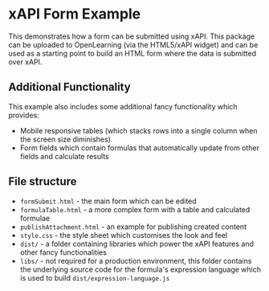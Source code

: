 # xAPI Form Example

This demonstrates how a form can be submitted using xAPI. This package can be uploaded to OpenLearning (via the HTML5/xAPI widget) and can be used as a starting point to build an HTML form where the data is submitted over xAPI.

## Additional Functionality

This example also includes some additional fancy functionality which provides:
 * Mobile responsive tables (which stacks rows into a single column when the screen size diminishes)
 * Form fields which contain formulas that automatically update from other fields and calculate results

## File structure
 * `formSubmit.html` - the main form which can be edited
 * `formulaTable.html` - a more complex form with a table and calculated formulae
 * `publishAttachment.html` - an example for publishing created content
 * `style.css`  - the style sheet which customises the look and feel
 * `dist/`      - a folder containing libraries which power the xAPI features and other fancy functionalities
 * `libs/`      - not required for a production environment, this folder contains the underlying source code for the formula's expression language which is used to build `dist/expression-language.js`


